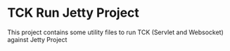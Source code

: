 TCK Run Jetty Project
=====================
This project contains some utility files to run TCK (Servlet and Websocket) against Jetty Project
